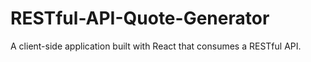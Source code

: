 # RESTful-API-Quote-Generator
A client-side application built with React that consumes a RESTful API. 
